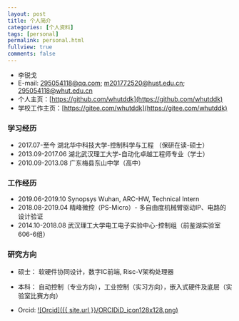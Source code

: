 ```yaml
---
layout: post
title: 个人简介
categories: [个人资料]
tags: [personal]
permalink: personal.html
fullview: true
comments: false
---
```



* 李锐戈
* E-mail: 295054118@qq.com; m201772520@hust.edu.cn; 295054118@whut.edu.cn
* 个人主页：[https://github.com/whutddk](https://github.com/whutddk)
* 学校工作主页：[https://gitee.com/whutddk](https://gitee.com/whutddk)

### 学习经历
* 2017.07-至今 湖北华中科技大学-控制科学与工程 （保研在读-硕士）
* 2013.09-2017.06 湖北武汉理工大学-自动化卓越工程师专业（学士）
* 2010.09-2013.08 广东梅县东山中学（高中）


### 工作经历

* 2019.06-2019.10 Synopsys Wuhan, ARC-HW, Technical Intern
* 2018.08-2019.04 精峰微控（PS-Micro）- 多自由度机械臂驱动IP、电路的设计验证
* 2014.10-2018.08 武汉理工大学电工电子实验中心-控制组（前鉴湖实验室606-6组）

### 研究方向
* 硕士： 软硬件协同设计，数字IC前端, Risc-V架构处理器
* 本科： 自动控制（专业方向），工业控制（实习方向），嵌入式硬件及底层（实验室比赛方向）

* Orcid: [![Orcid]({{ site.url }}/ORCIDiD_icon128x128.png)](https://orcid.org/0000-0003-4729-4811)


